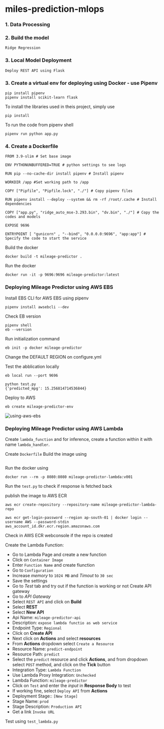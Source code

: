 # miles-prediction-mlops

### 1. Data Processing

### 2. Build the model
```
Ridge Regression
```
### 3. Local Model Deployment
```
Deploy REST API using Flask
```
### 3. Create a virtual env for deploying using Docker - use **Pipenv**
```
pip install pipenv
pipenv install scikit-learn flask
```
To install the libraries used in theis project, simply use
```
pip install
```
To run the code from pipenv shell
```
pipenv run python app.py
```
### 4. Create a Dockerfile
```
FROM 3.9-slim # Set base image

ENV PYTHONUNBUFFERED=TRUE # python settings to see logs

RUN pip --no-cache-dir install pipenv # Install pipenv

WORKDIR /app #Set working path to /app

COPY ["Pipfile", "Pipfile.lock", "./"] # Copy pipenv files

RUN pipenv install --deploy --system && rm -rf /root/.cache # Install dependencies

COPY ["app.py", "ridge_auto_mse-3.293.bin", "dv.bin", "./"] # Copy the codes and models

EXPOSE 9696

ENTRYPOINT [ "gunicorn" , "--bind", "0.0.0.0:9696", "app:app"] # Specify the code to start the service
```
Build the docker 
```
docker build -t mileage-predictor .
```
Run the docker
```
docker run -it -p 9696:9696 mileage-predictor:latest
```

### Deploying Mileage Predictor using AWS EBS
Install EBS CLI for AWS EBS using pipenv
```
pipenv install awsebcli --dev
```

Check EB version
```
pipenv shell
eb --version
```

Run initialization command
```
eb init -p docker mileage-predictor
```

Change the DEFAULT REGION on configure.yml

Test the abblication locally
```
eb local run --port 9696

python test.py
{'predicted_mpg': 15.256814714536844}
```
Deploy to AWS
```
eb create mileage-predictor-env
```

![using-aws-ebs](https://user-images.githubusercontent.com/13174586/214431889-9c4933ce-2060-452a-b86c-06841a884100.png)

### Deploying Mileage Predictor using AWS Lambda
Create `lambda_function` and for inference, create a function within it with name `lambda_handler`. 

Create `Dockerfile`
Build the image using 
```docker build -t mileage-predictor-lambda:v001 .
```
Run the docker using 
```
docker run --rm -p 8080:8080 mileage-predictor-lambda:v001
```
Run the `test.py` to check if response is fetched back 

publish the image to AWS ECR
```
aws ecr create-repository --repository-name mileage-predictor-lambda-repo

aws ecr get-login-password --region ap-south-01 | docker login --username AWS --password-stdin aws_account_id.dkr.ecr.region.amazonaws.com
```
Check in AWS ECR webconsole if the repo is created

Create the Lambda Function:
-   Go to Lambda Page and create a new function
-   Click on `Container Image`
-   Enter `Function Name` and create fiunction
-   Go to `Configuration`
-   Increase *memory* to `1024 MB` and *Timout* to `30 sec`
-   Save the settings
-   Go to *Test* tab and try out if the function is working or not
Create API gateway
-   Go to *API Gateway*
-   Select `REST API` and click on **Build**
-   Select **REST**
-   Select **New API**
-   Api Name: `mileage-predictor-api`
-   Description: `expose lambda functio as web service`
-   Endpoint Type: `Regional`
-   Click on **Create API**
-   Next click on **Actions** and select **resources**
-   From **Actions** dropdown select `Create a Resource`
-   Resource Name: `predict-endpoint`
-   Resource Path: `predict`
-   Select the `predict` resource and click **Actions**, and from dropdown select `POST` method, and click on the **Tick** button
-   Integration Type: `Lambda Function`
-   Use Lambda Proxy Integration: `Unchecked`
-   Lambda Function: `mileage-predictor`
-   Click on `Test` and enter the *input* in **Response Body** to test
-   If working fine, select `Deploy API` from **Actions**
-   Deployment Stage:: `[New Stage]`
-   Stage Name: `prod`
-   Stage Description: `Production API`
-   Get a link `Invoke URL`

Test using `test_lambda.py`